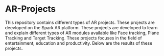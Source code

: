 # AR-Projects
This repository contains different types of AR projects. These projects are deevloped on the Spark AR platform.
These projects are developed to learn and explain different types of AR modules available like Face tracking, Plane Tracking and Target Tracking.
These projects focuses in the field of entertainment, education and productivity.
Below are the results of these projects.


